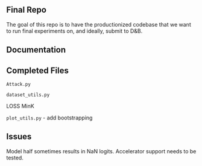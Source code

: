 ## Final Repo

The goal of this repo is to have the productionized codebase that we want to run  final experiments on, and ideally, submit to D&B.

## Documentation


## Completed Files

`Attack.py`

`dataset_utils.py`

LOSS
MinK

`plot_utils.py` - add bootstrapping



## Issues

Model half sometimes results in NaN logits.
Accelerator support needs to be tested.